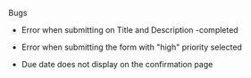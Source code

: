 Bugs
- Error when submitting on Title and Description -completed

- Error when submitting the form with "high" priority selected
- Due date does not display on the confirmation page
